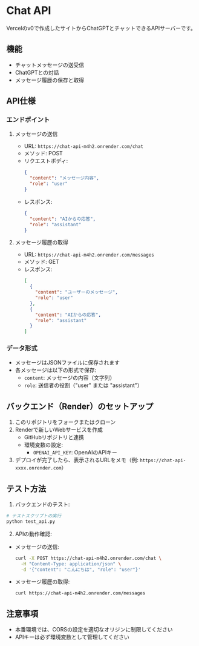 # Chat API

Vercelのv0で作成したサイトからChatGPTとチャットできるAPIサーバーです。

## 機能

- チャットメッセージの送受信
- ChatGPTとの対話
- メッセージ履歴の保存と取得

## API仕様

### エンドポイント

1. メッセージの送信
   - URL: `https://chat-api-m4h2.onrender.com/chat`
   - メソッド: POST
   - リクエストボディ:
     ```json
     {
       "content": "メッセージ内容",
       "role": "user"
     }
     ```
   - レスポンス:
     ```json
     {
       "content": "AIからの応答",
       "role": "assistant"
     }
     ```

2. メッセージ履歴の取得
   - URL: `https://chat-api-m4h2.onrender.com/messages`
   - メソッド: GET
   - レスポンス:
     ```json
     [
       {
         "content": "ユーザーのメッセージ",
         "role": "user"
       },
       {
         "content": "AIからの応答",
         "role": "assistant"
       }
     ]
     ```

### データ形式

- メッセージはJSONファイルに保存されます
- 各メッセージは以下の形式で保存:
  - `content`: メッセージの内容（文字列）
  - `role`: 送信者の役割（"user" または "assistant"）

## バックエンド（Render）のセットアップ

1. このリポジトリをフォークまたはクローン
2. Renderで新しいWebサービスを作成
   - GitHubリポジトリと連携
   - 環境変数の設定:
     - `OPENAI_API_KEY`: OpenAIのAPIキー
3. デプロイが完了したら、表示されるURLをメモ（例: `https://chat-api-xxxx.onrender.com`）

## テスト方法

1. バックエンドのテスト:
```bash
# テストスクリプトの実行
python test_api.py
```

2. APIの動作確認:
- メッセージの送信:
  ```bash
  curl -X POST https://chat-api-m4h2.onrender.com/chat \
    -H "Content-Type: application/json" \
    -d '{"content": "こんにちは", "role": "user"}'
  ```
- メッセージ履歴の取得:
  ```bash
  curl https://chat-api-m4h2.onrender.com/messages
  ```

## 注意事項

- 本番環境では、CORSの設定を適切なオリジンに制限してください
- APIキーは必ず環境変数として管理してください